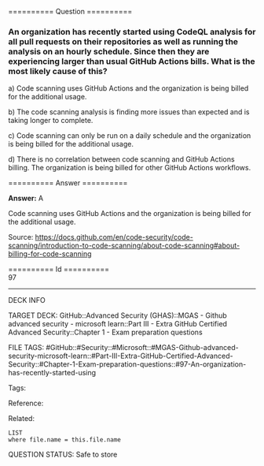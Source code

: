 ========== Question ==========  

### An organization has recently started using CodeQL analysis for all pull requests on their repositories as well as running the analysis on an hourly schedule. Since then they are experiencing larger than usual GitHub Actions bills. What is the most likely cause of this?

a) Code scanning uses GitHub Actions and the organization is being billed for the additional usage.

b) The code scanning analysis is finding more issues than expected and is taking longer to complete.

c) Code scanning can only be run on a daily schedule and the organization is being billed for the additional usage.

d) There is no correlation between code scanning and GitHub Actions billing. The organization is being billed for other GitHub Actions workflows.  

========== Answer ==========  

**Answer:** A

Code scanning uses GitHub Actions and the organization is being billed for the additional usage.

Source: https://docs.github.com/en/code-security/code-scanning/introduction-to-code-scanning/about-code-scanning#about-billing-for-code-scanning

========== Id ==========  
97

---

DECK INFO

TARGET DECK: GitHub::Advanced Security (GHAS)::MGAS - Github advanced security - microsoft learn::Part III - Extra GitHub Certified Advanced Security::Chapter 1 - Exam preparation questions

FILE TAGS: #GitHub::#Security::#Microsoft::#MGAS-Github-advanced-security-microsoft-learn::#Part-III-Extra-GitHub-Certified-Advanced-Security::#Chapter-1-Exam-preparation-questions::#97-An-organization-has-recently-started-using

Tags:

Reference:

Related:

```dataview
LIST
where file.name = this.file.name
```

QUESTION STATUS: Safe to store
